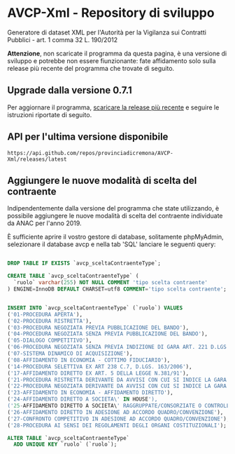 # AVCP-Xml - Repository di sviluppo
Generatore di dataset XML per l'Autorità per la Vigilanza sui Contratti Pubblici - art. 1 comma 32 L. 190/2012

**Attenzione**, non scaricate il programma da questa pagina, è una versione di sviluppo e potrebbe non essere fiunzionante: fate affidamento solo sulla release più recente del programma che trovate di seguito.

## Upgrade dalla versione 0.7.1
Per aggiornare il programma, [scaricare la release più recente](https://github.com/provinciadicremona/AVCP-Xml/releases/latest) e seguire le istruzioni riportate di seguito.

## API per l'ultima versione disponibile
`https://api.github.com/repos/provinciadicremona/AVCP-Xml/releases/latest`

## Aggiungere le nuove modalità di scelta del contraente
Indipendentemente dalla versione del programma che state utilizzando, è possibile aggiungere le nuove modalità di scelta del contraente individuate da ANAC per l'anno 2019.

È sufficiente aprire il vostro gestore di database, solitamente phpMyAdmin, selezionare il database avcp e nella tab 'SQL' lanciare le seguenti query:

```sql

DROP TABLE IF EXISTS `avcp_sceltaContraenteType`;

CREATE TABLE `avcp_sceltaContraenteType` (
  `ruolo` varchar(255) NOT NULL COMMENT 'tipo scelta contraente'
) ENGINE=InnoDB DEFAULT CHARSET=utf8 COMMENT='tipo scelta contraente';


INSERT INTO `avcp_sceltaContraenteType` (`ruolo`) VALUES
('01-PROCEDURA APERTA'),
('02-PROCEDURA RISTRETTA'),
('03-PROCEDURA NEGOZIATA PREVIA PUBBLICAZIONE DEL BANDO'),
('04-PROCEDURA NEGOZIATA SENZA PREVIA PUBBLICAZIONE DEL BANDO'),
('05-DIALOGO COMPETITIVO'),
('06-PROCEDURA NEGOZIATA SENZA PREVIA INDIZIONE DI GARA ART. 221 D.LGS. 163/2006'),
('07-SISTEMA DINAMICO DI ACQUISIZIONE'),
('08-AFFIDAMENTO IN ECONOMIA - COTTIMO FIDUCIARIO'),
('14-PROCEDURA SELETTIVA EX ART 238 C.7, D.LGS. 163/2006'),
('17-AFFIDAMENTO DIRETTO EX ART. 5 DELLA LEGGE N.381/91'),
('21-PROCEDURA RISTRETTA DERIVANTE DA AVVISI CON CUI SI INDICE LA GARA'),
('22-PROCEDURA NEGOZIATA DERIVANTE DA AVVISI CON CUI SI INDICE LA GARA'),
('23-AFFIDAMENTO IN ECONOMIA - AFFIDAMENTO DIRETTO'),
('24-AFFIDAMENTO DIRETTO A SOCIETA\' IN HOUSE'),
('25-AFFIDAMENTO DIRETTO A SOCIETA\' RAGGRUPPATE/CONSORZIATE O CONTROLLATE NELLE CONCESSIONI DI LL.PP'),
('26-AFFIDAMENTO DIRETTO IN ADESIONE AD ACCORDO QUADRO/CONVENZIONE'),
('27-CONFRONTO COMPETITIVO IN ADESIONE AD ACCORDO QUADRO/CONVENZIONE'),
('28-PROCEDURA AI SENSI DEI REGOLAMENTI DEGLI ORGANI COSTITUZIONALI');

ALTER TABLE `avcp_sceltaContraenteType`
  ADD UNIQUE KEY `ruolo` (`ruolo`);

```
